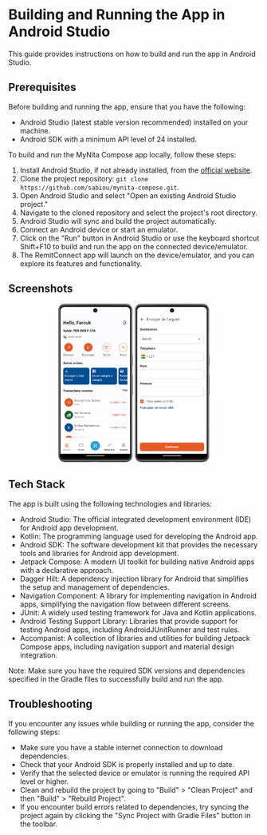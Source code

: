# Building and Running the App in Android Studio

This guide provides instructions on how to build and run the app in Android Studio.

## Prerequisites

Before building and running the app, ensure that you have the following:

- Android Studio (latest stable version recommended) installed on your machine.
- Android SDK with a minimum API level of 24 installed.

To build and run the MyNita Compose app locally, follow these steps:

1. Install Android Studio, if not already installed, from the [official website](https://developer.android.com/studio).
2. Clone the project repository: `git clone https://github.com/sabiou/mynita-compose.git`.
3. Open Android Studio and select "Open an existing Android Studio project."
4. Navigate to the cloned repository and select the project's root directory.
5. Android Studio will sync and build the project automatically.
6. Connect an Android device or start an emulator.
7. Click on the "Run" button in Android Studio or use the keyboard shortcut Shift+F10 to build and run the app on the connected device/emulator.
8. The RemitConnect app will launch on the device/emulator, and you can explore its features and functionality.

## Screenshots

<p align="center">
  <img src="images/home.png" alt="Screenshot 1" width="150" />
  <img src="images/send.png" alt="Screenshot 4" width="150" />
</p>

## Tech Stack

The app is built using the following technologies and libraries:

- Android Studio: The official integrated development environment (IDE) for Android app development.
- Kotlin: The programming language used for developing the Android app.
- Android SDK: The software development kit that provides the necessary tools and libraries for Android app development.
- Jetpack Compose: A modern UI toolkit for building native Android apps with a declarative approach.
- Dagger Hilt: A dependency injection library for Android that simplifies the setup and management of dependencies.
- Navigation Component: A library for implementing navigation in Android apps, simplifying the navigation flow between different screens.
- JUnit: A widely used testing framework for Java and Kotlin applications.
- Android Testing Support Library: Libraries that provide support for testing Android apps, including AndroidJUnitRunner and test rules.
- Accompanist: A collection of libraries and utilities for building Jetpack Compose apps, including navigation support and material design integration.

Note: Make sure you have the required SDK versions and dependencies specified in the Gradle files to successfully build and run the app.

## Troubleshooting

If you encounter any issues while building or running the app, consider the following steps:

- Make sure you have a stable internet connection to download dependencies.
- Check that your Android SDK is properly installed and up to date.
- Verify that the selected device or emulator is running the required API level or higher.
- Clean and rebuild the project by going to "Build" > "Clean Project" and then "Build" > "Rebuild Project".
- If you encounter build errors related to dependencies, try syncing the project again by clicking the "Sync Project with Gradle Files" button in the toolbar.